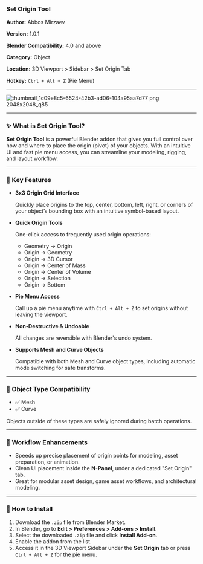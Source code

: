 ### Set Origin Tool

**Author:** Abbos Mirzaev

**Version:** 1.0.1

**Blender Compatibility:** 4.0 and above

**Category:** Object

**Location:** 3D Viewport > Sidebar > Set Origin Tab

**Hotkey:** `Ctrl + Alt + Z` (Pie Menu)

---

![thumbnail_1c09e8c5-6524-42b3-ad06-104a95aa7d77 png 2048x2048_q85](https://github.com/user-attachments/assets/3f8305bf-f101-42fd-a21b-c31c84abf25b)

---
### ✨ What is Set Origin Tool?

**Set Origin Tool** is a powerful Blender addon that gives you full control over how and where to place the origin (pivot) of your objects. With an intuitive UI and fast pie menu access, you can streamline your modeling, rigging, and layout workflow.

---

### 🔧 Key Features

- **3x3 Origin Grid Interface**
    
    Quickly place origins to the top, center, bottom, left, right, or corners of your object’s bounding box with an intuitive symbol-based layout.
    
- **Quick Origin Tools**
    
    One-click access to frequently used origin operations:
    
    - Geometry → Origin
    - Origin → Geometry
    - Origin → 3D Cursor
    - Origin → Center of Mass
    - Origin → Center of Volume
    - Origin → Selection
    - Origin → Bottom
- **Pie Menu Access**
    
    Call up a pie menu anytime with `Ctrl + Alt + Z` to set origins without leaving the viewport.
    
- **Non-Destructive & Undoable**
    
    All changes are reversible with Blender's undo system.
    
- **Supports Mesh and Curve Objects**
    
    Compatible with both Mesh and Curve object types, including automatic mode switching for safe transforms.
    

---

### 🧱 Object Type Compatibility

- ✅ Mesh
- ✅ Curve

Objects outside of these types are safely ignored during batch operations.

---

### 🚀 Workflow Enhancements

- Speeds up precise placement of origin points for modeling, asset preparation, or animation.
- Clean UI placement inside the **N-Panel**, under a dedicated "Set Origin" tab.
- Great for modular asset design, game asset workflows, and architectural modeling.

---

### 🧪 How to Install

1. Download the `.zip` file from Blender Market.
2. In Blender, go to **Edit > Preferences > Add-ons > Install**.
3. Select the downloaded `.zip` file and click **Install Add-on**.
4. Enable the addon from the list.
5. Access it in the 3D Viewport Sidebar under the **Set Origin** tab or press `Ctrl + Alt + Z` for the pie menu.
